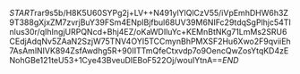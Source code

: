 $START$rar9s5b/H8K5U60SYPg2j+LV++N491ylYlQlCzV55/iVpEmhDHW6h3Z9T388gXjxZM7zvrjBuY39FSm4ENpIBjfbul68UV39M6NIFc29tdqSgPlhjc54TInlus30r/qIhIngjURPQNcd+Bhj4EZ/oKaWDIluYc+KEMnBtNKg71LmMs2SRU6CEdjAdqNv5ZAaN2SzjW75TNV4OYI5TCCmynBhPMXSF2Hu6Xwo2F9qviiEh7AsAmlNIVK894ZsfAwdhg5R+90IITTmQfeCtxvdp7o9OencQwZosYtqKD4zENohGBe121teU53+1Cye43BveuDIEBoF522Oj/wouIYtnA==$END$